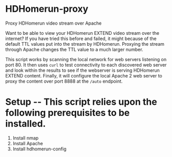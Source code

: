 # HDHomerun-proxy
Proxy HDHomerun video stream over Apache

Want to be able to view your HDHomerun EXTEND video stream over the internet?  If you 
have tried this before and failed, it might because of the default TTL values
put into the stream by HDHomerun.  Proxying the stream through Apache changes
the TTL value to a much larger number.

This script works by scanning the local network for web servers listening
on port 80.  It then uses `curl` to test connectivity to each discovered web
server and look within the results to see if the webserver is serving
HDHomerun EXTEND content.  Finally, it will configure the local Apache 2
web server to proxy the content over port 8888 at the `/auto` endpoint.

# Setup -- This script relies upon the following prerequisites to be installed.
1. Install nmap
1. Install Apache
1. Install hdhomerun-config


